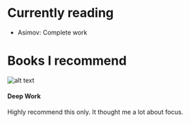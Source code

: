 ---
---
# Currently reading

* Asimov: Complete work

# Books I recommend
![alt text](https://i.gr-assets.com/images/S/compressed.photo.goodreads.com/books/1508417519l/36439807._SY475_.jpg "test")

#### Deep Work

Highly recommend this only. It thought me a lot about focus.